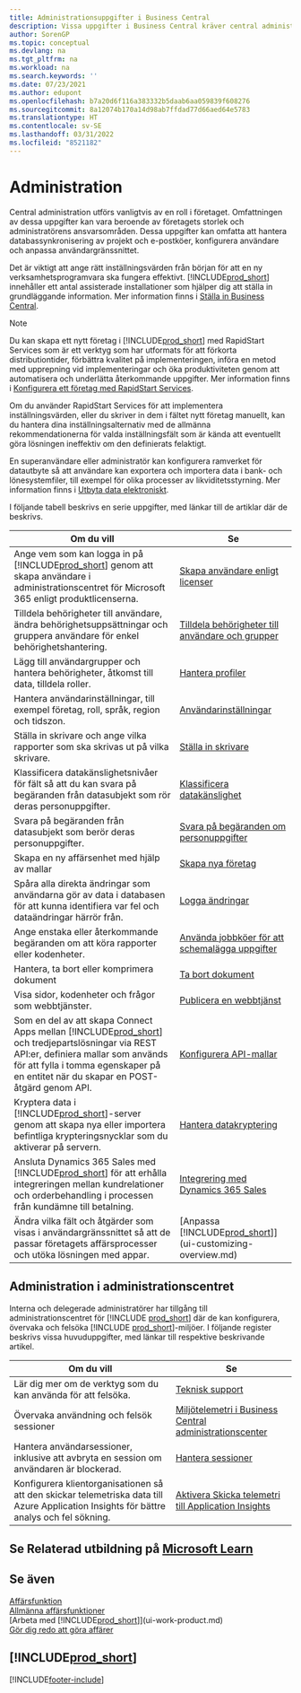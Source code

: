 ```yaml
---
title: Administrationsuppgifter i Business Central
description: Vissa uppgifter i Business Central kräver central administrering och konfigurering. Se vad de är och lär dig vad du ska göra.
author: SorenGP
ms.topic: conceptual
ms.devlang: na
ms.tgt_pltfrm: na
ms.workload: na
ms.search.keywords: ''
ms.date: 07/23/2021
ms.author: edupont
ms.openlocfilehash: b7a20d6f116a383332b5daab6aa059839f608276
ms.sourcegitcommit: 8a12074b170a14d98ab7ffdad77d66aed64e5783
ms.translationtype: HT
ms.contentlocale: sv-SE
ms.lasthandoff: 03/31/2022
ms.locfileid: "8521182"
---
```

# <a name="administration"></a>Administration

Central administration utförs vanligtvis av en roll i företaget. Omfattningen av dessa uppgifter kan vara beroende av företagets storlek och administratörens ansvarsområden. Dessa uppgifter kan omfatta att hantera databassynkronisering av projekt och e-postköer, konfigurera användare och anpassa användargränssnittet.  

Det är viktigt att ange rätt inställningsvärden från början för att en ny verksamhetsprogramvara ska fungera effektivt. [!INCLUDE[prod_short](includes/prod_short.md)] innehåller ett antal assisterade installationer som hjälper dig att ställa in grundläggande information. Mer information finns i [Ställa in Business Central](setup.md).

> [!NOTE]
> Du kan skapa ett nytt företag i [!INCLUDE[prod_short](includes/prod_short.md)] med RapidStart Services som är ett verktyg som har utformats för att förkorta distributiontider, förbättra kvalitet på implementeringen, införa en metod med upprepning vid implementeringar och öka produktiviteten genom att automatisera och underlätta återkommande uppgifter. Mer information finns i [Konfigurera ett företag med RapidStart Services](admin-set-up-a-company-with-rapidstart.md).

Om du använder RapidStart Services för att implementera inställningsvärden, eller du skriver in dem i fältet nytt företag manuellt, kan du hantera dina inställningsalternativ med de allmänna rekommendationerna för valda inställningsfält som är kända att eventuellt göra lösningen ineffektiv om den definierats felaktigt.  

En superanvändare eller administratör kan konfigurera ramverket för datautbyte så att användare kan exportera och importera data i bank- och lönesystemfiler, till exempel för olika processer av likviditetsstyrning. Mer information finns i [Utbyta data elektroniskt](across-data-exchange.md).

I följande tabell beskrivs en serie uppgifter, med länkar till de artiklar där de beskrivs.  

|**Om du vill**|**Se**|  
|------------|-------------|
|Ange vem som kan logga in på [!INCLUDE[prod_short](includes/prod_short.md)] genom att skapa användare i administrationscentret för Microsoft 365 enligt produktlicenserna.|[Skapa användare enligt licenser](ui-how-users-permissions.md)|
|Tilldela behörigheter till användare, ändra behörighetsuppsättningar och gruppera användare för enkel behörighetshantering.|[Tilldela behörigheter till användare och grupper](ui-how-users-permissions.md)|
|Lägg till användargrupper och hantera behörigheter, åtkomst till data, tilldela roller.|[Hantera profiler](admin-users-profiles-roles.md)|
|Hantera användarinställningar, till exempel företag, roll, språk, region och tidszon.|[Användarinställningar](admin-manage-user-settings-preferences.md)|
|Ställa in skrivare och ange vilka rapporter som ska skrivas ut på vilka skrivare.|[Ställa in skrivare](ui-specify-printer-selection-reports.md)|
|Klassificera datakänslighetsnivåer för fält så att du kan svara på begäranden från datasubjekt som rör deras personuppgifter.|[Klassificera datakänslighet](admin-classifying-data-sensitivity.md)|
|Svara på begäranden från datasubjekt som berör deras personuppgifter.|[Svara på begäranden om personuppgifter](admin-responding-to-requests-about-personal-data.md)|
|Skapa en ny affärsenhet med hjälp av mallar|[Skapa nya företag](about-new-company.md)|
|Spåra alla direkta ändringar som användarna gör av data i databasen för att kunna identifiera var fel och dataändringar härrör från.|[Logga ändringar](across-log-changes.md)|  
|Ange enstaka eller återkommande begäranden om att köra rapporter eller kodenheter.|[Använda jobbköer för att schemalägga uppgifter](admin-job-queues-schedule-tasks.md)|  
|Hantera, ta bort eller komprimera dokument|[Ta bort dokument](admin-manage-documents.md)|  
|Visa sidor, kodenheter och frågor som webbtjänster.|[Publicera en webbtjänst](across-how-publish-web-service.md)|
|Som en del av att skapa Connect Apps mellan [!INCLUDE[prod_short](includes/prod_short.md)] och tredjepartslösningar via REST API:er, definiera mallar som används för att fylla i tomma egenskaper på en entitet när du skapar en POST-åtgärd genom API.|[Konfigurera API-mallar](admin-configuring-api-template.md)|
|Kryptera data i [!INCLUDE[prod_short](includes/prod_short.md)]-server genom att skapa nya eller importera befintliga krypteringsnycklar som du aktiverar på servern.|[Hantera datakryptering](admin-manage-data-encryption.md)|
|Ansluta Dynamics 365 Sales med [!INCLUDE[prod_short](includes/prod_short.md)] för att erhålla integreringen mellan kundrelationer och orderbehandling i processen från kundämne till betalning.|[Integrering med Dynamics 365 Sales](admin-prepare-dynamics-365-for-sales-for-integration.md)|
|Ändra vilka fält och åtgärder som visas i användargränssnittet så att de passar företagets affärsprocesser och utöka lösningen med appar.|[Anpassa [!INCLUDE[prod_short](includes/prod_short.md)]](ui-customizing-overview.md)|

## <a name="administration-in-the-admin-center"></a>Administration i administrationscentret

Interna och delegerade administratörer har tillgång till administrationscentret för [!INCLUDE [prod_short](includes/prod_short.md)] där de kan konfigurera, övervaka och felsöka [!INCLUDE [prod_short](includes/prod_short.md)]-miljöer. I följande register beskrivs vissa huvuduppgifter, med länkar till respektive beskrivande artikel.  

|**Om du vill**|**Se**|  
|------------|-------------|
|Lär dig mer om de verktyg som du kan använda för att felsöka.|[Teknisk support](/dynamics365/business-central/dev-itpro/technical-support)|
|Övervaka användning och felsök sessioner|[Miljötelemetri i Business Central administrationscenter](/dynamics365/business-central/dev-itpro/administration/tenant-admin-center-telemetry)|
|Hantera användarsessioner, inklusive att avbryta en session om användaren är blockerad.|[Hantera sessioner](/dynamics365/business-central/dev-itpro/administration/tenant-admin-center-environments#managing-sessions)|
|Konfigurera klientorganisationen så att den skickar telemetriska data till Azure Application Insights för bättre analys och fel sökning.|[Aktivera Skicka telemetri till Application Insights](/dynamics365/business-central/dev-itpro/administration/telemetry-enable-application-insights)|

## <a name="see-related-training-at-microsoft-learn"></a>Se Relaterad utbildning på [Microsoft Learn](/learn/paths/deploy-configure-dynamics-365-business-central/)

## <a name="see-also"></a>Se även

[Affärsfunktion](across-business-functionality.md)  
[Allmänna affärsfunktioner](ui-across-business-areas.md)  
[Arbeta med [!INCLUDE[prod_short](includes/prod_short.md)]](ui-work-product.md)  
[Gör dig redo att göra affärer](ui-get-ready-business.md)  

## [!INCLUDE[prod_short](includes/free_trial_md.md)]  


[!INCLUDE[footer-include](includes/footer-banner.md)]